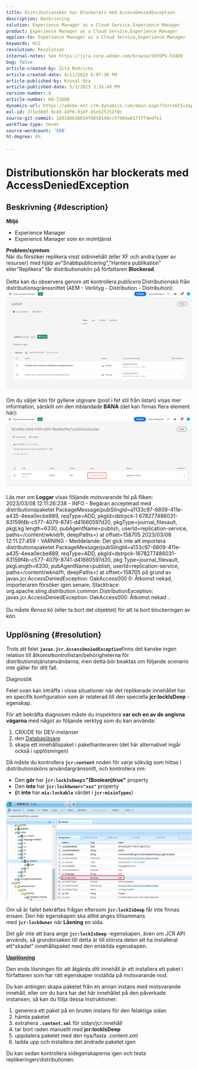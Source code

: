 ```yaml
---
title: Distributionskön har blockerats med AccessDeniedException
description: Beskrivning
solution: Experience Manager as a Cloud Service,Experience Manager
product: Experience Manager as a Cloud Service,Experience Manager
applies-to: Experience Manager as a Cloud Service,Experience Manager
keywords: KCS
resolution: Resolution
internal-notes: See https://jira.corp.adobe.com/browse/SKYOPS-53409
bug: false
article-created-by: Zita Rodricks
article-created-date: 4/11/2023 6:07:30 PM
article-published-by: Krunal Oza
article-published-date: 5/3/2023 3:35:49 PM
version-number: 6
article-number: KA-21668
dynamics-url: https://adobe-ent.crm.dynamics.com/main.aspx?forceUCI=1&pagetype=entityrecord&etn=knowledgearticle&id=0e63beb4-93d8-ed11-a7c7-6045bd006079
exl-id: 371e30df-9c45-4df6-91df-d5e52f252f0c
source-git-commit: 1d3108b38634fd818149cc5f084a617ff74edfe1
workflow-type: tm+mt
source-wordcount: '558'
ht-degree: 0%

---
```


# Distributionskön har blockerats med AccessDeniedException

## Beskrivning {#description}

<b>Miljö</b>
- Experience Manager
- Experience Manager som en molntjänst



<b>Problem/symtom</b><br>När du försöker replikera visst sidinnehåll (eller XF och andra typer av resurser) med hjälp av&quot;Snabbpublicering&quot;,&quot;Hantera publikation&quot; eller&quot;Replikera&quot; får distributionskön på författaren <b>Blockerad</b>.<br> <br>Detta kan du observera genom att kontrollera *publicera* Distributionskö från distributionsgränssnittet (AEM - Verktyg - Distribution - Distribution):<br>![](assets/___1863beb4-93d8-ed11-a7c7-6045bd006079___.png)<br> <br>Om du väljer kön för gyllene utgivare (post i fet stil från listan) visas mer information, särskilt om den inblandade <b>BANA</b> (det kan finnas flera element här):<br>![](assets/___2363beb4-93d8-ed11-a7c7-6045bd006079___.png)<br> <br>Läs mer om <b>Loggar</b> visas följande motsvarande fel på fliken:<br>2023/03/08 12:11:26:238 - INFO - Begäran accepterad med distributionspaketet PackageMessage(pubSlingId=a1133c97-6809-411e-a435-4eea0ecbe889, reqType=ADD, pkgId=dstrpck-1 678277486031-63159f4b-c577-4079-8741-d41660597d20, pkgType=journal_filevault, pkgLkg length=6330, pubAgentName=publish, userId=replication-service, paths=/content/wknd/fr, deepPaths=) at offset=158705 2023/03/08 12:11:27:459 - VARNING - Meddelande: Det gick inte att importera distributionspaketet PackageMessage(pubSlingId=a133c97-6809-411e-a435-4eea0ecbe889, reqType=ADD, pkgId=dstrpck-1678277486031-63159f4b-c577-4079-8741-d41660597d20, pkg Type=journal_filevault, pkgLength=6330, pubAgentName=publish, userId=replication-service, paths=/content/wknd/fr, deepPaths=) at offset=158705 på grund av javax.jcr.AccessDeniedException: OakAccess000 0: Åtkomst nekad, importeraren försöker igen senare, Stacktrace: org.apache.sling.distribution.common.DistributionException: javax.jcr.AccessDeniedException: OakAccess000: Åtkomst nekad ..<br> <br>Du måste *Rensa kö* (eller ta bort det objektet) för att ta bort blockeringen av kön.

## Upplösning {#resolution}


Trots att felet <b>`javax.jcr.AccessDeniedException`</b>finns det kanske ingen relation till åtkomstkontrollistan/behörigheterna för distributionstjänstanvändarna, men detta bör beaktas om följande scenario inte gäller för ditt fall.



Diagnostik

Felet ovan kan inträffa i vissa situationer när det replikerade innehållet har en specifik konfiguration som är relaterad till den speciella <b>jcr:lockIsDeep</b> -egenskap.

För att bekräfta diagnosen måste du inspektera <b>var och en av de angivna vägarna</b> med något av följande verktyg som du kan använda:

1. CRX/DE för DEV-instanser
2. den [Databasläsare](https://experienceleague.adobe.com/docs/experience-manager-cloud-service/content/implementing/developer-tools/repository-browser.html?lang=en)
3. skapa ett innehållspaket i pakethanteraren (det här alternativet ingår också i upplösningen)


Då måste du kontrollera <b>`jcr:content`</b> noden för varje sökväg som hittas i distributionsköns användargränssnitt, och kontrollera om:

- Den <b>gör </b>har <b>`jcr:lockIsDeep`=&quot;(Boolean)true&quot;</b> property
- Den <b>inte </b>har <b>`jcr:lockOwner="xxx"`</b> property
- <b>(</b>it <b>inte</b> har <b>`mix:lockable`</b> värdet i <b>`jcr:mixinTypes`</b>)


![](assets/e5fb7aa2-d8bd-ed11-83ff-6045bd0065b6.png)

Om så är fallet bekräftas frågan eftersom <b>`jcr:lockIsDeep`</b> får inte finnas ensam. Den här egenskapen ska alltid anges tillsammans med <b>`jcr:lockOwner`</b> när <b>Låsning</b> en sida.

Det går inte att bara ange <b>`jcr:lockIsDeep`</b> -egenskapen, även om JCR API används, så grundorsaken till detta är till största delen att ha installerat ett&quot;skadat&quot; innehållspaket med den enskilda egenskapen.



<u><b>Upplösning</b></u>

Den enda lösningen för att åtgärda ditt innehåll är att installera ett paket i författaren som har rätt egenskaper inställda på motsvarande nod.

Du kan antingen skapa paketet från en annan instans med motsvarande innehåll, eller om du bara har det här innehållet på den påverkade instansen, så kan du följa dessa instruktioner:

1. generera ett paket på en bruten instans för den felaktiga sidan
2. hämta paketet
3. extrahera <b>`.content.xml`</b> för sidan/jcr:innehåll
4. tar bort raden manuellt med <b>jcr:lockIsDeep</b>
5. uppdatera paketet med den nya/fasta .content.xml
6. ladda upp och installera det ändrade paketet igen


Du kan sedan kontrollera sidegenskaperna igen och testa replikeringen/distributionen.
